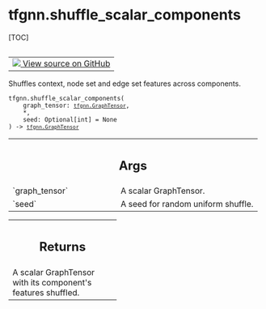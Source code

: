 # tfgnn.shuffle_scalar_components

[TOC]

<!-- Insert buttons and diff -->

<table class="tfo-notebook-buttons tfo-api nocontent" align="left">
<td>
  <a target="_blank" href="https://github.com/tensorflow/gnn/tree/master/tensorflow_gnn/graph/graph_tensor_ops.py#L858-L882">
    <img src="https://www.tensorflow.org/images/GitHub-Mark-32px.png" />
    View source on GitHub
  </a>
</td>
</table>

Shuffles context, node set and edge set features across components.

<pre class="devsite-click-to-copy prettyprint lang-py tfo-signature-link">
<code>tfgnn.shuffle_scalar_components(
    graph_tensor: <a href="../tfgnn/GraphTensor.md"><code>tfgnn.GraphTensor</code></a>,
    *,
    seed: Optional[int] = None
) -> <a href="../tfgnn/GraphTensor.md"><code>tfgnn.GraphTensor</code></a>
</code></pre>



<!-- Placeholder for "Used in" -->


<!-- Tabular view -->
 <table class="responsive fixed orange">
<colgroup><col width="214px"><col></colgroup>
<tr><th colspan="2"><h2 class="add-link">Args</h2></th></tr>

<tr>
<td>
`graph_tensor`<a id="graph_tensor"></a>
</td>
<td>
A scalar GraphTensor.
</td>
</tr><tr>
<td>
`seed`<a id="seed"></a>
</td>
<td>
A seed for random uniform shuffle.
</td>
</tr>
</table>

<!-- Tabular view -->
 <table class="responsive fixed orange">
<colgroup><col width="214px"><col></colgroup>
<tr><th colspan="2"><h2 class="add-link">Returns</h2></th></tr>
<tr class="alt">
<td colspan="2">
A scalar GraphTensor with its component's features shuffled.
</td>
</tr>

</table>

